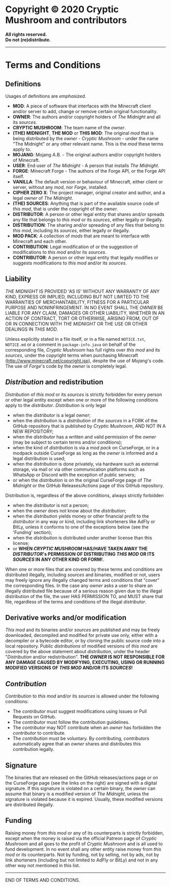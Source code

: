<!--
Please note that these Terms and Conditions DO NOT apply to the older versions of The Midnight.
Those versions are, and will continue to be, under the GNU General Public License (version 3)
-->

# Copyright &copy; 2020 Cryptic Mushroom and contributors

<strong>
All rights reserved.<br>
Do not (re)distribute.
</strong>

---

# Terms and Conditions

## Definitions

Usages of definitions are _emphasized_.

- **MOD**: A piece of software that interfaces with the Minecraft client and/or server to add, change or remove certain original functionality.
- **OWNER**: The authors and/or copyright holders of _The Midnight_ and all its _sources_.
- **CRYPTIC MUSHROOM**: The team name of the _owner_.
- **(THE) MIDNIGHT**, **THE MOD** or **THIS MOD**: The original _mod_ that is being distributed by the _owner_ - _Cryptic Mushroom_ - under the name "The Midnight" or any other relevant name. This is the _mod_ these terms apply to.
- **MOJANG**: Mojang A.B. - The original authors and/or copyright holders of Minecraft.
- **USER**: End user of _The Midnight_ - A person that installs _The Midnight_.
- **FORGE**: Minecraft Forge - The authors of the Forge API, or the Forge API itself.
- **VANILLA**: The default version or behaviour of Minecraft, either client or server, without any _mod_, nor _Forge_, installed.
- **CIPHER ZERO X**: The project manager, original creator and author, and a legal _owner_ of _The Midnight_.
- **(THE) SOURCES**: Anything that is part of the available source code of _this mod_, that is under the copyright of the _owner_.
- **DISTRIBUTOR**: A person or other legal entity that shares and/or spreads any file that belongs to _this mod_ or its _sources_, either legally or illegally.
- **DISTRIBUTION**: The sharing and/or spreading of any files that belong to _this mod_, including its _sources_, either legally or illegally.
- **MOD PACK**: A collection of _mods_ that are meant to interface with Minecraft and each other.
- **CONTRIBUTION**: Legal modification of or the suggestion of modifications to _this mod_ and/or its _sources_.
- **CONTRIBUTOR**: A person or other legal entity that legally modifies or suggests modifications to _this mod_ and/or its _sources_.

## Liability

_THE MIDNIGHT_ IS PROVIDED 'AS IS' WITHOUT ANY WARRANTY OF ANY KIND, EXPRESS OR IMPLIED, INCLUDING BUT NOT LIMITED TO THE WARRANTIES OF MERCHANTABILITY, FITNESS FOR A PARTICULAR PURPOSE AND NONINFRINGEMENT. IN NO EVENT SHALL THE _OWNER_ BE LIABLE FOR ANY CLAIM, DAMAGES OR OTHER LIABILITY, WHETHER IN AN ACTION OF CONTRACT, TORT OR OTHERWISE, ARISING FROM, OUT OF OR IN CONNECTION WITH _THE MIDNIGHT_ OR THE USE OR OTHER DEALINGS IN _THIS MOD_.

Unless explicitly stated in a file itself, or in a file named `NOTICE.txt`, `NOTICE.md` or a comment in `package-info.java` on behalf of the corresponding file, _Cryptic Mushroom_ has full rights over _this mod_ and its _sources_, under the copyright terms when purchasing Minecraft (http://www.minecraft.net/copyright.jsp), despite the use of _Mojang_'s code. The use of _Forge_'s code by the _owner_ is completely legal.

## _Distribution_ and redistribution

_Distribution_ of _this mod_ or its _sources_ is strictly forbidden for every person or other legal entity except when one or more of the following conditions apply to the _distributor_. _Distribution_ is only legal

- when the _distributor_ is a legal _owner_;
- when the _distribution_ is a _distribution_ of _the sources_ in a FORK of the GitHub repository that is published by _Cryptic Mushroom_, AND NOT IN A NEW REPOSITORY;
- when the _distributor_ has a written and valid permission of the _owner_ (may be subject to certain terms and/or conditions);
- when the kind of _distribution_ is via a _mod pack_ on CurseForge, or in a modpack outside CurseForge as long as the _owner_ is informed and a legal distribution is used;
- when the _distribution_ is done privately, via hardware such as external storage, via mail or via other communication platforms such as WhatsApp or Discord with the exception of public servers;
- or when the _distribution_ is on the original CurseForge page of _The Midnight_ or the GitHub Releases/Actions page of this GitHub repository.

Distribution is, regardless of the above conditions, always strictly forbidden

- when the _distributor_ is not a person;
- when the _owner_ does not know about the _distribution_;
- when the _distribution_ yields money or other financial profit to the _distributor_ in any way or kind, including link shorteners like AdFly or BitLy, unless it conforms to one of the exceptions below (see the 'Funding' section);
- when the _distribution_ is distributed under another license than this license;
- or **WHEN _CRYPTIC MUSHROOM_ HAS/HAVE TAKEN AWAY THE _DISTRIBUTOR_'s PERMISSION OF DISTRIBUTING _THIS MOD_ OR ITS _SOURCES_ IN ANY OTHER KIND OR FORM!**.

When one or more files that are covered by these terms and conditions are distributed illegally, including _sources_ and binaries, modified or not, users may freely ignore any illegally changed terms and conditions that "cover" the corresponding files. In the case any _owner_ asks a user to share an illegally distributed file because of a serious reason given due to the illegal distribution of the file, the user HAS PERMISSION TO, and MUST share that file, regardless of the terms and conditions of the illegal _distributor_.

## Derivative works and/or modification

_This mod_ and its binaries and/or _sources_ are published and may be freely downloaded, decompiled and modified for private use only, either with a decompiler or a bytecode editor, or by cloning the public source code into a local repository. Public _distributions_ of modified versions of _this mod_ are covered by the above statement about _distribution_, under the header "_Distribution_ and/or redistribution". **THE _OWNER_ IS NOT RESPONSIBLE FOR ANY DAMAGE CAUSED BY MODIFYING, EXECUTING, USING OR RUNNING MODIFIED VERSIONS OF _THIS MOD_ AND/OR ITS _SOURCES_!**

## _Contribution_

_Contribution_ to _this mod_ and/or its _sources_ is allowed under the following conditions:

- The _contributor_ must suggest modifications using Issues or Pull Requests on GitHub.
- The _contributor_ must follow the contribution guidelines.
- The _contributor_ may NOT contribute when an _owner_ has forbidden the _contributor_ to contribute.
- The _contribution_ must be voluntary.
By contributing, _contributors_ automatically agree that an _owner_ shares and distributes this contribution legally.

## Signature

The binaries that are released on the GitHub releases/actions page or on the CurseForge page (see the links on the right) are signed with a digital signature. If this signature is violated on a certain binary, the _owner_ can assume that binary is a modified version of _The Midnight_, unless the signature is violated because it is expired. Usually, these modified versions are distributed illegally.

## Funding

Raising money from _this mod_ or any of its counterparts is strictly forbidden, except when the money is raised via the official Patreon page of _Cryptic Mushroom_ and all goes to the profit of _Cryptic Mushroom_ and is all used to fund development. In no event shall any other entity raise money from _this mod_ or its counterparts. Not by funding, not by selling, not by ads, not by link shorteners (including but not limited to AdFly or BitLy) and not in any other way not mentioned in this list.

---

END OF TERMS AND CONDITIONS.
